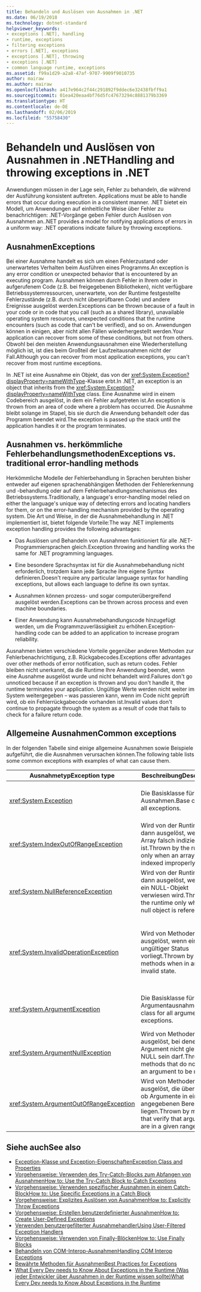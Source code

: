 ```yaml
---
title: Behandeln und Auslösen von Ausnahmen in .NET
ms.date: 06/19/2018
ms.technology: dotnet-standard
helpviewer_keywords:
- exceptions [.NET], handling
- runtime, exceptions
- filtering exceptions
- errors [.NET], exceptions
- exceptions [.NET], throwing
- exceptions [.NET]
- common language runtime, exceptions
ms.assetid: f99a1d29-a2a8-47af-9707-9909f9010735
author: mairaw
ms.author: mairaw
ms.openlocfilehash: a417e964c2f44c291892f9ddec6e32438fbff9a1
ms.sourcegitcommit: 01ea420eaa4bf76d5fc47673294c8881379b3369
ms.translationtype: HT
ms.contentlocale: de-DE
ms.lasthandoff: 02/06/2019
ms.locfileid: "55758430"
---
```

# <a name="handling-and-throwing-exceptions-in-net"></a><span data-ttu-id="4f872-102">Behandeln und Auslösen von Ausnahmen in .NET</span><span class="sxs-lookup"><span data-stu-id="4f872-102">Handling and throwing exceptions in .NET</span></span>

<span data-ttu-id="4f872-103">Anwendungen müssen in der Lage sein, Fehler zu behandeln, die während der Ausführung konsistent auftreten. </span><span class="sxs-lookup"><span data-stu-id="4f872-103">Applications must be able to handle errors that occur during execution in a consistent manner.</span></span> <span data-ttu-id="4f872-104">.NET bietet ein Modell, um Anwendungen auf einheitliche Weise über Fehler zu benachrichtigen: .NET-Vorgänge geben Fehler durch Auslösen von Ausnahmen an.</span><span class="sxs-lookup"><span data-stu-id="4f872-104">.NET provides a model for notifying applications of errors in a uniform way: .NET operations indicate failure by throwing exceptions.</span></span>

## <a name="exceptions"></a><span data-ttu-id="4f872-105">Ausnahmen</span><span class="sxs-lookup"><span data-stu-id="4f872-105">Exceptions</span></span>

<span data-ttu-id="4f872-106">Bei einer Ausnahme handelt es sich um einen Fehlerzustand oder unerwartetes Verhalten beim Ausführen eines Programms.</span><span class="sxs-lookup"><span data-stu-id="4f872-106">An exception is any error condition or unexpected behavior that is encountered by an executing program.</span></span> <span data-ttu-id="4f872-107">Ausnahmen können durch Fehler in Ihrem oder in aufgerufenem Code (z.B. bei freigegebenen Bibliotheken), nicht verfügbare Betriebssystemressourcen, unerwartete, von der Runtime festgestellte Fehlerzustände (z.B. durch nicht überprüfbaren Code) und andere Ereignisse ausgelöst werden.</span><span class="sxs-lookup"><span data-stu-id="4f872-107">Exceptions can be thrown because of a fault in your code or in code that you call (such as a shared library), unavailable operating system resources, unexpected conditions that the runtime encounters (such as code that can't be verified), and so on.</span></span> <span data-ttu-id="4f872-108">Anwendungen können in einigen, aber nicht allen Fällen wiederhergestellt werden.</span><span class="sxs-lookup"><span data-stu-id="4f872-108">Your application can recover from some of these conditions, but not from others.</span></span> <span data-ttu-id="4f872-109">Obwohl bei den meisten Anwendungsausnahmen eine Wiederherstellung möglich ist, ist dies beim Großteil der Laufzeitausnahmen nicht der Fall.</span><span class="sxs-lookup"><span data-stu-id="4f872-109">Although you can recover from most application exceptions, you can't recover from most runtime exceptions.</span></span>

<span data-ttu-id="4f872-110">In .NET ist eine Ausnahme ein Objekt, das von der <xref:System.Exception?displayProperty=nameWithType>-Klasse erbt.</span><span class="sxs-lookup"><span data-stu-id="4f872-110">In .NET, an exception is an object that inherits from the <xref:System.Exception?displayProperty=nameWithType> class.</span></span> <span data-ttu-id="4f872-111">Eine Ausnahme wird in einem Codebereich ausgelöst, in dem ein Fehler aufgetreten ist.</span><span class="sxs-lookup"><span data-stu-id="4f872-111">An exception is thrown from an area of code where a problem has occurred.</span></span> <span data-ttu-id="4f872-112">Die Ausnahme bleibt solange im Stapel, bis sie durch die Anwendung behandelt oder das Programm beendet wird.</span><span class="sxs-lookup"><span data-stu-id="4f872-112">The exception is passed up the stack until the application handles it or the program terminates.</span></span>

## <a name="exceptions-vs-traditional-error-handling-methods"></a><span data-ttu-id="4f872-113">Ausnahmen vs. herkömmliche Fehlerbehandlungsmethoden</span><span class="sxs-lookup"><span data-stu-id="4f872-113">Exceptions vs. traditional error-handling methods</span></span>

<span data-ttu-id="4f872-114">Herkömmliche Modelle der Fehlerbehandlung in Sprachen beruhten bisher entweder auf eigenen sprachenabhängigen Methoden der Fehlererkennung und -behandlung oder auf dem Fehlerbehandlungsmechanismus des Betriebssystems.</span><span class="sxs-lookup"><span data-stu-id="4f872-114">Traditionally, a language's error-handling model relied on either the language's unique way of detecting errors and locating handlers for them, or on the error-handling mechanism provided by the operating system.</span></span> <span data-ttu-id="4f872-115">Die Art und Weise, in der die Ausnahmebehandlung in .NET implementiert ist, bietet folgende Vorteile:</span><span class="sxs-lookup"><span data-stu-id="4f872-115">The way .NET implements exception handling provides the following advantages:</span></span>

- <span data-ttu-id="4f872-116">Das Auslösen und Behandeln von Ausnahmen funktioniert für alle .NET-Programmiersprachen gleich.</span><span class="sxs-lookup"><span data-stu-id="4f872-116">Exception throwing and handling works the same for .NET programming languages.</span></span>

- <span data-ttu-id="4f872-117">Eine besondere Sprachsyntax ist für die Ausnahmebehandlung nicht erforderlich, trotzdem kann jede Sprache ihre eigene Syntax definieren.</span><span class="sxs-lookup"><span data-stu-id="4f872-117">Doesn't require any particular language syntax for handling exceptions, but allows each language to define its own syntax.</span></span>

- <span data-ttu-id="4f872-118">Ausnahmen können prozess- und sogar computerübergreifend ausgelöst werden.</span><span class="sxs-lookup"><span data-stu-id="4f872-118">Exceptions can be thrown across process and even machine boundaries.</span></span>

- <span data-ttu-id="4f872-119">Einer Anwendung kann Ausnahmebehandlungscode hinzugefügt werden, um die Programmzuverlässigkeit zu erhöhen.</span><span class="sxs-lookup"><span data-stu-id="4f872-119">Exception-handling code can be added to an application to increase program reliability.</span></span>

<span data-ttu-id="4f872-120">Ausnahmen bieten verschiedene Vorteile gegenüber anderen Methoden zur Fehlerbenachrichtigung, z.B. Rückgabecodes.</span><span class="sxs-lookup"><span data-stu-id="4f872-120">Exceptions offer advantages over other methods of error notification, such as return codes.</span></span> <span data-ttu-id="4f872-121">Fehler bleiben nicht unerkannt, da die Runtime Ihre Anwendung beendet, wenn eine Ausnahme ausgelöst wurde und nicht behandelt wird.</span><span class="sxs-lookup"><span data-stu-id="4f872-121">Failures don't go unnoticed because if an exception is thrown and you don't handle it, the runtime terminates your application.</span></span> <span data-ttu-id="4f872-122">Ungültige Werte werden nicht weiter im System weitergegeben – was passieren kann, wenn im Code nicht geprüft wird, ob ein Fehlerrückgabecode vorhanden ist.</span><span class="sxs-lookup"><span data-stu-id="4f872-122">Invalid values don't continue to propagate through the system as a result of code that fails to check for a failure return code.</span></span>

## <a name="common-exceptions"></a><span data-ttu-id="4f872-123">Allgemeine Ausnahmen</span><span class="sxs-lookup"><span data-stu-id="4f872-123">Common exceptions</span></span>

<span data-ttu-id="4f872-124">In der folgenden Tabelle sind einige allgemeine Ausnahmen sowie Beispiele aufgeführt, die die Ausnahmen verursachen können.</span><span class="sxs-lookup"><span data-stu-id="4f872-124">The following table lists some common exceptions with examples of what can cause them.</span></span>

| <span data-ttu-id="4f872-125">Ausnahmetyp</span><span class="sxs-lookup"><span data-stu-id="4f872-125">Exception type</span></span> | <span data-ttu-id="4f872-126">Beschreibung</span><span class="sxs-lookup"><span data-stu-id="4f872-126">Description</span></span> | <span data-ttu-id="4f872-127">Beispiel</span><span class="sxs-lookup"><span data-stu-id="4f872-127">Example</span></span> |
| -------------- | ----------- | ------- |
| <xref:System.Exception> | <span data-ttu-id="4f872-128">Die Basisklasse für alle Ausnahmen.</span><span class="sxs-lookup"><span data-stu-id="4f872-128">Base class for all exceptions.</span></span> | <span data-ttu-id="4f872-129">Keines (verwenden Sie eine abgeleitete Klasse dieser Ausnahme).</span><span class="sxs-lookup"><span data-stu-id="4f872-129">None (use a derived class of this exception).</span></span> |
| <xref:System.IndexOutOfRangeException> | <span data-ttu-id="4f872-130">Wird von der Runtime nur dann ausgelöst, wenn ein Array falsch indiziert ist.</span><span class="sxs-lookup"><span data-stu-id="4f872-130">Thrown by the runtime only when an array is indexed improperly.</span></span> | <span data-ttu-id="4f872-131">Indizieren eines Arrays außerhalb seines gültigen Vereichs:</span><span class="sxs-lookup"><span data-stu-id="4f872-131">Indexing an array outside its valid range:</span></span> <br /> `arr[arr.Length+1]` |
| <xref:System.NullReferenceException> | <span data-ttu-id="4f872-132">Wird von der Runtime nur dann ausgelöst, wenn auf ein NULL-Objekt verwiesen wird.</span><span class="sxs-lookup"><span data-stu-id="4f872-132">Thrown by the runtime only when a null object is referenced.</span></span> | `object o = null;` <br /> `o.ToString();` |
| <xref:System.InvalidOperationException> | <span data-ttu-id="4f872-133">Wird von Methoden ausgelöst, wenn ein ungültiger Status vorliegt.</span><span class="sxs-lookup"><span data-stu-id="4f872-133">Thrown by methods when in an invalid state.</span></span> | <span data-ttu-id="4f872-134">Aufrufen von `Enumerator.MoveNext()` nach Entfernen eines Elements aus der zugrunde liegenden Auflistung.</span><span class="sxs-lookup"><span data-stu-id="4f872-134">Calling `Enumerator.MoveNext()` after removing an item from the underlying collection.</span></span> |
| <xref:System.ArgumentException> | <span data-ttu-id="4f872-135">Die Basisklasse für alle Argumentausnahmen.</span><span class="sxs-lookup"><span data-stu-id="4f872-135">Base class for all argument exceptions.</span></span> | <span data-ttu-id="4f872-136">Keines (verwenden Sie eine abgeleitete Klasse dieser Ausnahme).</span><span class="sxs-lookup"><span data-stu-id="4f872-136">None (use a derived class of this exception).</span></span> |
| <xref:System.ArgumentNullException> | <span data-ttu-id="4f872-137">Wird von Methoden ausgelöst, bei denen ein Argument nicht gleich NULL sein darf.</span><span class="sxs-lookup"><span data-stu-id="4f872-137">Thrown by methods that do not allow an argument to be null.</span></span> | `String s = null;` <br /> `"Calculate".IndexOf(s);`|
| <xref:System.ArgumentOutOfRangeException> | <span data-ttu-id="4f872-138">Wird von Methoden ausgelöst, die überprüfen, ob Argumente in einem angegebenen Bereich liegen.</span><span class="sxs-lookup"><span data-stu-id="4f872-138">Thrown by methods that verify that arguments are in a given range.</span></span> | `String s = "string";` <br /> `s.Substring(s.Length+1);` |

## <a name="see-also"></a><span data-ttu-id="4f872-139">Siehe auch</span><span class="sxs-lookup"><span data-stu-id="4f872-139">See also</span></span>

- [<span data-ttu-id="4f872-140">Exception-Klasse und Exception-Eigenschaften</span><span class="sxs-lookup"><span data-stu-id="4f872-140">Exception Class and Properties</span></span>](exception-class-and-properties.md)
- [<span data-ttu-id="4f872-141">Vorgehensweise: Verwenden des Try-Catch-Blocks zum Abfangen von Ausnahmen</span><span class="sxs-lookup"><span data-stu-id="4f872-141">How to: Use the Try-Catch Block to Catch Exceptions</span></span>](how-to-use-the-try-catch-block-to-catch-exceptions.md)
- [<span data-ttu-id="4f872-142">Vorgehensweise: Verwenden spezifischer Ausnahmen in einem Catch-Block</span><span class="sxs-lookup"><span data-stu-id="4f872-142">How to: Use Specific Exceptions in a Catch Block</span></span>](how-to-use-specific-exceptions-in-a-catch-block.md)
- [<span data-ttu-id="4f872-143">Vorgehensweise: Explizites Auslösen von Ausnahmen</span><span class="sxs-lookup"><span data-stu-id="4f872-143">How to: Explicitly Throw Exceptions</span></span>](how-to-explicitly-throw-exceptions.md)
- [<span data-ttu-id="4f872-144">Vorgehensweise: Erstellen benutzerdefinierter Ausnahmen</span><span class="sxs-lookup"><span data-stu-id="4f872-144">How to: Create User-Defined Exceptions</span></span>](how-to-create-user-defined-exceptions.md)
- [<span data-ttu-id="4f872-145">Verwenden benutzergefilterter Ausnahmehandler</span><span class="sxs-lookup"><span data-stu-id="4f872-145">Using User-Filtered Exception Handlers</span></span>](using-user-filtered-exception-handlers.md)
- [<span data-ttu-id="4f872-146">Vorgehensweise: Verwenden von Finally-Blöcken</span><span class="sxs-lookup"><span data-stu-id="4f872-146">How to: Use Finally Blocks</span></span>](how-to-use-finally-blocks.md)
- [<span data-ttu-id="4f872-147">Behandeln von COM-Interop-Ausnahmen</span><span class="sxs-lookup"><span data-stu-id="4f872-147">Handling COM Interop Exceptions</span></span>](handling-com-interop-exceptions.md)
- [<span data-ttu-id="4f872-148">Bewährte Methoden für Ausnahmen</span><span class="sxs-lookup"><span data-stu-id="4f872-148">Best Practices for Exceptions</span></span>](best-practices-for-exceptions.md)
- [<span data-ttu-id="4f872-149">What Every Dev needs to Know About Exceptions in the Runtime (Was jeder Entwickler über Ausnahmen in der Runtime wissen sollte)</span><span class="sxs-lookup"><span data-stu-id="4f872-149">What Every Dev needs to Know About Exceptions in the Runtime</span></span>](https://github.com/dotnet/coreclr/blob/master/Documentation/botr/exceptions.md)
